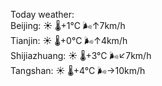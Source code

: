 Today weather:  
Beijing: ☀️ 🌡️+1°C 🌬️↑7km/h  
Tianjin: ☀️ 🌡️+0°C 🌬️↑4km/h  
Shijiazhuang: ☀️ 🌡️+3°C 🌬️↙7km/h  
Tangshan: ☀️ 🌡️+4°C 🌬️→10km/h  
